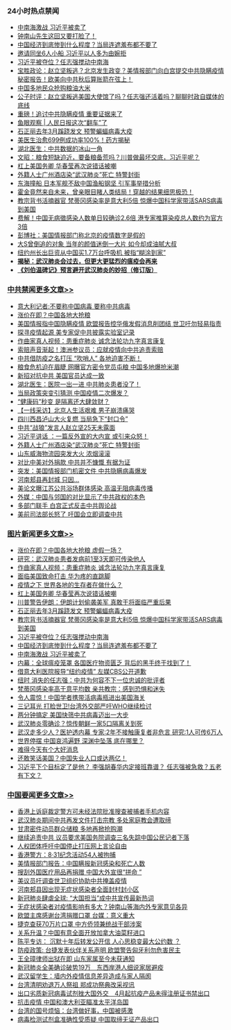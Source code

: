 <div class="catlist">
<h3>24小时热点禁闻</h3>
<ul>
<li><a href="https://github.com/fqnews/bnews/blob/master/topimagenews/20200401/1304665.md">中南海激战 习近平被卖了</a></li>
<li><a href="https://github.com/fqnews/bnews/blob/master/cnnews/20200401/1304539.md">钟南山先生这回又要打脸了！</a></li>
<li><a href="https://github.com/fqnews/bnews/blob/master/topimagenews/20200401/1304684.md">中国经济到底惨到什么程度？当局连遮羞布都不要了</a></li>
<li><a href="https://github.com/fqnews/bnews/blob/master/cbnews/20200401/1304672.md">邀请同坐6人小船 习近平以人多为由婉拒</a></li>
<li><a href="https://github.com/fqnews/bnews/blob/master/topimagenews/20200402/1304715.md">习近平被夺位？任志强搅动中南海</a></li>
<li><a href="https://github.com/fqnews/bnews/blob/master/bannedvideo/20200402/1304789.md">宝胜政论：赵立坚叛逃？北京发生政变？美情报部门向白宫提交中共隐瞒疫情秘密报告！欧美向中共秋后算账箭在弦上！</a></li>
<li><a href="https://github.com/fqnews/bnews/blob/master/baitai/20200401/1304536.md">中国多地民众抢购粮油大米</a></li>
<li><a href="https://github.com/fqnews/bnews/blob/master/bannedvideo/20200402/1304694.md">公子时评：赵立坚叛逃美国大使馆了吗？任志强还活着吗？聊聊时政自媒体的底线 </a></li>
<li><a href="https://github.com/fqnews/bnews/blob/master/cnnews/20200402/1304970.md">重磅！追讨中共隐瞒疫情 重要证据来了</a></li>
<li><a href="https://github.com/fqnews/bnews/blob/master/baitai/20200402/1304788.md">鱼眼观察 &#124; 人民日报这次“翻车”了</a></li>
<li><a href="https://github.com/fqnews/bnews/blob/master/topimagenews/20200402/1304964.md">石正丽去年3月蹊跷发文 预警蝙蝠病毒大疫</a></li>
<li><a href="https://github.com/fqnews/bnews/blob/master/cnnews/20200402/1304843.md">美医生治愈699例成功率100%！药方揭秘</a></li>
<li><a href="https://github.com/fqnews/bnews/blob/master/cbnews/20200401/1304578.md">湖北医生：中共数据的冰山一角</a></li>
<li><a href="https://github.com/fqnews/bnews/blob/master/cbnews/20200402/1304793.md">文昭：粮食短缺迫近，要备粮备荒吗？川普做最坏交底，习近平呢？ </a></li>
<li><a href="https://github.com/fqnews/bnews/blob/master/topimagenews/20200402/1305019.md">杠上美国务卿 华春莹再次说错话被嘲</a></li>
<li><a href="https://github.com/fqnews/bnews/blob/master/cbnews/20200402/1304996.md">外籍人士广州酒店染“武汉肺炎”死亡 特警封街</a></li>
<li><a href="https://github.com/fqnews/bnews/blob/master/cbnews/20200401/1304518.md">东海撞船 日本军舰不敌中国渔船钢坚 引军事举措分析</a></li>
<li><a href="https://github.com/fqnews/bnews/blob/master/funmedia/20200402/1304841.md">霍金竟然来自未来，曾亲眼目睹人类结局！穿越的结果细思极恐！</a></li>
<li><a href="https://github.com/fqnews/bnews/blob/master/topimagenews/20200402/1304732.md">教宗背书活摘器官 梵蒂冈感染率是意大利5倍 惊爆中国科学家带活SARS病毒到美国</a></li>
<li><a href="https://github.com/fqnews/bnews/blob/master/cbnews/20200401/1304526.md">费解！中国无病徵感染人数单日较确诊2.6倍 港专家推算染疫总人数约为官方3倍</a></li>
<li><a href="https://github.com/fqnews/bnews/blob/master/cbnews/20200402/1304792.md">彭博社：美国情报部门称北京的疫情数字是假的</a></li>
<li><a href="https://github.com/fqnews/bnews/blob/master/yule/20200402/1304757.md">大S曾倒追的对象 当年的颜值迷倒一大片 如今却成油腻大叔</a></li>
<li><a href="https://github.com/fqnews/bnews/blob/master/comments/20200402/1304848.md">纽约州长出巨资从中国买1.7万台呼吸机 被指“糊涂到家”</a></li>
<li><b><a href="https://github.com/fqnews/bnews/blob/master/comments/20200211/1275071.md" target="_blank">揭秘：武汉肺炎会过去，但更大更猛烈的瘟疫会再来</a></b></li>
<li><b><a href="https://github.com/fqnews/bnews/blob/master/comments/20200207/1272816.md" target="_blank">《刘伯温碑记》预言避开武汉肺炎的妙招（修订版）</a></b></li>
</ul>
</div>

<div class="catlist">
<h3><a href="https://github.com/fqnews/bnews/blob/master/cbnews/" target="_blank">中共禁闻</a><span><a href="https://github.com/fqnews/bnews/blob/master/cbnews/" target="_blank" rel="nofollow">更多文章>></a></span></h3>
<ul>
<li><a href="https://github.com/fqnews/bnews/blob/master/cbnews/20200402/1305150.md" target="_blank">意大利记者:不要称中国病毒 要称中共病毒</a></li>
<li><a href="https://github.com/fqnews/bnews/blob/master/cbnews/20200402/1305145.md" target="_blank">涨价在即？中国各地大抢粮</a></li>
<li><a href="https://github.com/fqnews/bnews/blob/master/cbnews/20200402/1305131.md" target="_blank">美国情报指中国隐瞒疫情 欧盟报告控华俄发假消息削团结 世卫吁勿轻易指责</a></li>
<li><a href="https://github.com/fqnews/bnews/blob/master/cbnews/20200402/1305112.md" target="_blank">探寻疫情起源 美专家促中共披露实验室记录</a></li>
<li><a href="https://github.com/fqnews/bnews/blob/master/comments/20200402/1304918.md" target="_blank">作曲家真人视频：患重症肺炎 诚念法轮功九字真言康复</a></li>
<li><a href="https://github.com/fqnews/bnews/blob/master/cbnews/20200402/1305091.md" target="_blank">索赔声音渐起！澳洲参议员：应就疫情向中共追责索赔</a></li>
<li><a href="https://github.com/fqnews/bnews/blob/master/cbnews/20200402/1305090.md" target="_blank">中共借防疫之名打压 “吹哨人” 各地迫害不断！</a></li>
<li><a href="https://github.com/fqnews/bnews/blob/master/cbnews/20200402/1305073.md" target="_blank">粮食危机迫在眉睫 网曝官方密令党员屯粮 中国多地爆抢米潮</a></li>
<li><a href="https://github.com/fqnews/bnews/blob/master/cbnews/20200402/1305071.md" target="_blank">新招对抗中共 美国官员达成一致</a></li>
<li><a href="https://github.com/fqnews/bnews/blob/master/cbnews/20200402/1305066.md" target="_blank">湖北医生：医院一出一进 中共肺炎患者没了！</a></li>
<li><a href="https://github.com/fqnews/bnews/blob/master/cbnews/20200402/1305045.md" target="_blank">当局政策突变引猜测 中国疫情二次爆发？</a></li>
<li><a href="https://github.com/fqnews/bnews/blob/master/cbnews/20200402/1305041.md" target="_blank">“健康码”秒变 是隔离还大肆敛财？</a></li>
<li><a href="https://github.com/fqnews/bnews/blob/master/cbnews/20200402/1305040.md" target="_blank">【一线采访】北京人生活艰难 男子崩溃痛哭</a></li>
<li><a href="https://github.com/fqnews/bnews/blob/master/cbnews/20200402/1305022.md" target="_blank">四川西昌泸山大火复燃 当局急下“封口令”</a></li>
<li><a href="https://github.com/fqnews/bnews/blob/master/cbnews/20200402/1305021.md" target="_blank">中共“战狼”发言人赵立坚25天未露面</a></li>
<li><a href="https://github.com/fqnews/bnews/blob/master/cbnews/20200402/1305020.md" target="_blank">习近平讲话 ：一篇反外宣的大内宣 或引来众怒！</a></li>
<li><a href="https://github.com/fqnews/bnews/blob/master/cbnews/20200402/1304996.md" target="_blank">外籍人士广州酒店染“武汉肺炎”死亡 特警封街</a></li>
<li><a href="https://github.com/fqnews/bnews/blob/master/cbnews/20200402/1304995.md" target="_blank">山东威海物流园突发大火 浓烟滚滚</a></li>
<li><a href="https://github.com/fqnews/bnews/blob/master/cbnews/20200402/1304983.md" target="_blank">对比中美对外捐款 中共并不慷慨 有据为证</a></li>
<li><a href="https://github.com/fqnews/bnews/blob/master/cbnews/20200402/1304982.md" target="_blank">突发：美国情报部门机密文件 中共隐瞒病毒爆发</a></li>
<li><a href="https://github.com/fqnews/bnews/blob/master/cbnews/20200402/1304981.md" target="_blank">河南郏县再封城 只因…</a></li>
<li><a href="https://github.com/fqnews/bnews/blob/master/cbnews/20200402/1304980.md" target="_blank">美论文曝江苏公共浴场群体感染 高温无阻病毒传播</a></li>
<li><a href="https://github.com/fqnews/bnews/blob/master/cbnews/20200402/1304975.md" target="_blank">外媒：中国与邻国的对比显示了中共政权的本色</a></li>
<li><a href="https://github.com/fqnews/bnews/blob/master/cbnews/20200402/1304967.md" target="_blank">多部门联手 白宫正式反击中共舆论战</a></li>
<li><a href="https://github.com/fqnews/bnews/blob/master/cbnews/20200402/1304966.md" target="_blank">美前司法部长怒了 吁国会立即调查中共</a></li>

</ul>
</div>
<div class="catlist">
<h3><a href="https://github.com/fqnews/bnews/blob/master/topimagenews/" target="_blank">图片新闻</a><span><a href="https://github.com/fqnews/bnews/blob/master/topimagenews/" target="_blank" rel="nofollow">更多文章>></a></span></h3>
<ul>
<li><a href="https://github.com/fqnews/bnews/blob/master/topimagenews/20200402/1305149.md" target="_blank">涨价在即？中国各地大抢粮 虚假一场？</a></li>
<li><a href="https://github.com/fqnews/bnews/blob/master/topimagenews/20200402/1305108.md" target="_blank">研究：武汉肺炎患者发病前1至3天即可传染他人</a></li>
<li><a href="https://github.com/fqnews/bnews/blob/master/comments/20200402/1304918.md" target="_blank">作曲家真人视频：患重症肺炎 诚念法轮功九字真言康复</a></li>
<li><a href="https://github.com/fqnews/bnews/blob/master/topimagenews/20200402/1305072.md" target="_blank">面临美国致命打击 华为疼的直跳脚</a></li>
<li><a href="https://github.com/fqnews/bnews/blob/master/topimagenews/20200402/1305044.md" target="_blank">疫情之下 世界各地的生存者在做什么？</a></li>
<li><a href="https://github.com/fqnews/bnews/blob/master/topimagenews/20200402/1305019.md" target="_blank">杠上美国务卿 华春莹再次说错话被嘲</a></li>
<li><a href="https://github.com/fqnews/bnews/blob/master/topimagenews/20200402/1304965.md" target="_blank">川普警告伊朗：伊朗计划偷袭美军 真敢干将面临严重后果</a></li>
<li><a href="https://github.com/fqnews/bnews/blob/master/topimagenews/20200402/1304964.md" target="_blank">石正丽去年3月蹊跷发文 预警蝙蝠病毒大疫</a></li>
<li><a href="https://github.com/fqnews/bnews/blob/master/topimagenews/20200402/1304732.md" target="_blank">教宗背书活摘器官 梵蒂冈感染率是意大利5倍 惊爆中国科学家带活SARS病毒到美国</a></li>
<li><a href="https://github.com/fqnews/bnews/blob/master/topimagenews/20200402/1304715.md" target="_blank">习近平被夺位？任志强搅动中南海</a></li>
<li><a href="https://github.com/fqnews/bnews/blob/master/topimagenews/20200401/1304684.md" target="_blank">中国经济到底惨到什么程度？当局连遮羞布都不要了</a></li>
<li><a href="https://github.com/fqnews/bnews/blob/master/topimagenews/20200401/1304665.md" target="_blank">中南海激战 习近平被卖了</a></li>
<li><a href="https://github.com/fqnews/bnews/blob/master/topimagenews/20200401/1304511.md" target="_blank">内幕：全球瘟疫笼罩 各国医疗物资匮乏 背后的黑手终于找到了！</a></li>
<li><a href="https://github.com/fqnews/bnews/blob/master/topimagenews/20200401/1304471.md" target="_blank">借意大利医院报导“纽约疫情” 左媒CBS公开道歉</a></li>
<li><a href="https://github.com/fqnews/bnews/blob/master/topimagenews/20200401/1304458.md" target="_blank">纽时 消失的任志强：中共为何容不下一位忠诚的批评者</a></li>
<li><a href="https://github.com/fqnews/bnews/blob/master/topimagenews/20200401/1304353.md" target="_blank">梵蒂冈感染率高于意平均数 亲共教宗：感到恐惧和迷失</a></li>
<li><a href="https://github.com/fqnews/bnews/blob/master/topimagenews/20200401/1304352.md" target="_blank">令人震惊！中国学者携带活病毒瓶进出美国海关</a></li>
<li><a href="https://github.com/fqnews/bnews/blob/master/topimagenews/20200401/1304351.md" target="_blank">三记耳光 打脸世卫!台湾外交部严吁WHO继续检讨</a></li>
<li><a href="https://github.com/fqnews/bnews/blob/master/topimagenews/20200401/1304196.md" target="_blank">两分钟搞定 美国快筛中共病毒迈出一大步</a></li>
<li><a href="https://github.com/fqnews/bnews/blob/master/topimagenews/20200401/1304174.md" target="_blank">武汉肺炎零确诊？惊传朝鲜一家5口隔离关到死</a></li>
<li><a href="https://github.com/fqnews/bnews/blob/master/topimagenews/20200331/1304098.md" target="_blank">武汉走多少人？医护透内幕 专家:2年不接触康复者非危言 研究:1人可传6万人</a></li>
<li><a href="https://github.com/fqnews/bnews/blob/master/topimagenews/20200331/1304078.md" target="_blank">世界停摆 中国哀鸿遍野 深渊中坠落 底在哪里？</a></li>
<li><a href="https://github.com/fqnews/bnews/blob/master/topimagenews/20200331/1303798.md" target="_blank">难得今天有个大好消息</a></li>
<li><a href="https://github.com/fqnews/bnews/blob/master/topimagenews/20200331/1303672.md" target="_blank">还敢笑话美国？中国失业人口或达两亿！</a></li>
<li><a href="https://github.com/fqnews/bnews/blob/master/topimagenews/20200331/1303489.md" target="_blank">习近平下个目标定了是他？ 李强胡春华内定接班靠谱？ 任志强被急救？五老有下文？</a></li>

</ul>
</div>
<div class="catlist">
<h3><a href="https://github.com/fqnews/bnews/blob/master/headline/" target="_blank">中国要闻</a><span><a href="https://github.com/fqnews/bnews/blob/master/headline/" target="_blank" rel="nofollow">更多文章>></a></span></h3>
<ul>
<li><a href="https://github.com/fqnews/bnews/blob/master/headline/20200402/1305137.md" target="_blank">香港上诉庭裁定警方可未经法院批准搜查被捕者手机内容</a></li>
<li><a href="https://github.com/fqnews/bnews/blob/master/headline/20200402/1305123.md" target="_blank">武汉肺炎期间中共再发文件打击宗教 多处家庭教会遭取缔</a></li>
<li><a href="https://github.com/fqnews/bnews/blob/master/headline/20200402/1305120.md" target="_blank">甘肃密件动员群众储粮 多地再掀抢购潮</a></li>
<li><a href="https://github.com/fqnews/bnews/blob/master/headline/20200402/1304905.md" target="_blank">继续追责中共 议员要求美国务院调查三名失踪中国公民记者下落</a></li>
<li><a href="https://github.com/fqnews/bnews/blob/master/headline/20200402/1304870.md" target="_blank">人权团体呼吁中国停止打压网上言论自由</a></li>
<li><a href="https://github.com/fqnews/bnews/blob/master/headline/20200402/1304833.md" target="_blank">香港警方：8·31纪念活动54人被拘捕</a></li>
<li><a href="https://github.com/fqnews/bnews/blob/master/headline/20200402/1304813.md" target="_blank">美情报部门报告：中国瞒报新冠感染和死亡人数</a></li>
<li><a href="https://github.com/fqnews/bnews/blob/master/headline/20200402/1304812.md" target="_blank">搜刮外国医疗用品再捐赠   中国大外宣很“拼命 ”</a></li>
<li><a href="https://github.com/fqnews/bnews/blob/master/headline/20200402/1304811.md" target="_blank">美议员吁调查世卫组织协助中共掩盖疫情</a></li>
<li><a href="https://github.com/fqnews/bnews/blob/master/headline/20200402/1304798.md" target="_blank">河南郏县因出现无症状感染者全面封村封小区</a></li>
<li><a href="https://github.com/fqnews/bnews/blob/master/headline/20200402/1304790.md" target="_blank">新冠肺炎肆虐全球: “大国担当”成中共宣传最新热词</a></li>
<li><a href="https://github.com/fqnews/bnews/blob/master/headline/20200402/1304784.md" target="_blank">无症状感染者对疫情影响有多大？钟南山等海内外专家意见各异</a></li>
<li><a href="https://github.com/fqnews/bnews/blob/master/headline/20200402/1304782.md" target="_blank">欧盟主席感谢台湾捐赠口罩   台媒：意义重大</a></li>
<li><a href="https://github.com/fqnews/bnews/blob/master/headline/20200402/1304776.md" target="_blank">捷克查获70万片口罩   中方侨领兼统战干部涉案</a></li>
<li><a href="https://github.com/fqnews/bnews/blob/master/headline/20200402/1304770.md" target="_blank">关系升温？中国有意全面开放加拿大油菜籽进口</a></li>
<li><a href="https://github.com/fqnews/bnews/blob/master/headline/20200402/1304763.md" target="_blank">陈平专访： 沉默十年后转发公开信 人心思稳变最大公约数 ？</a></li>
<li><a href="https://github.com/fqnews/bnews/blob/master/headline/20200402/1304762.md" target="_blank">防疫政策: 台捷发表伙伴关系声明  欧盟警告匈牙利勿危害民主</a></li>
<li><a href="https://github.com/fqnews/bnews/blob/master/headline/20200402/1304761.md" target="_blank">王全璋律师出狱在即   山东家属至今未获通知</a></li>
<li><a href="https://github.com/fqnews/bnews/blob/master/headline/20200402/1304749.md" target="_blank">新冠肺炎全美确诊破势19万　东西岸港人细说家居避疫</a></li>
<li><a href="https://github.com/fqnews/bnews/blob/master/headline/20200402/1304727.md" target="_blank">武汉留学生：墙内外疫情信息差异造成与家人隔阂</a></li>
<li><a href="https://github.com/fqnews/bnews/blob/master/headline/20200402/1304719.md" target="_blank">台湾清明劝退万人祭祖 郑成功祭典改采视讯</a></li>
<li><a href="https://github.com/fqnews/bnews/blob/master/headline/20200402/1304718.md" target="_blank">出口劣质新冠病毒试剂挫大国外交　4月起抗疫产品未得注册证书禁出口</a></li>
<li><a href="https://github.com/fqnews/bnews/blob/master/headline/20200402/1304700.md" target="_blank">抗击疫情 中国和澳大利亚瞄准太平洋岛国</a></li>
<li><a href="https://github.com/fqnews/bnews/blob/master/headline/20200402/1304695.md" target="_blank">台湾的国号烦恼：台湾做好事，中国被感激</a></li>
<li><a href="https://github.com/fqnews/bnews/blob/master/headline/20200401/1304690.md" target="_blank">病毒检测试剂盒准确性受质疑 中国取缔无证产品出口</a></li>

</ul>
</div>